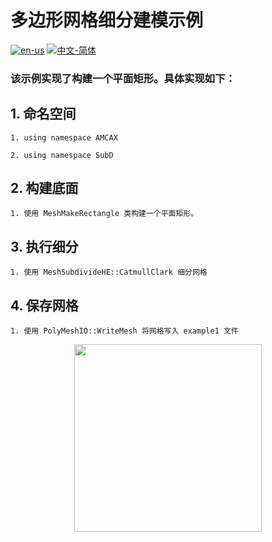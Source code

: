 # 多边形网格细分建模示例

[![en-us](https://img.shields.io/badge/en-us-yellow.svg)](./README.md) [![中文-简体](https://img.shields.io/badge/%E4%B8%AD%E6%96%87-%E7%AE%80%E4%BD%93-red.svg)](./README.zh_cn.md)

### 该示例实现了构建一个平面矩形。具体实现如下：


## 1. 命名空间

	1. using namespace AMCAX
	
	2. using namespace SubD

## 2. 构建底面

	1. 使用 MeshMakeRectangle 类构建一个平面矩形。

## 3. 执行细分

	1. 使用 MeshSubdivideHE::CatmullClark 细分网格


## 4. 保存网格

	1. 使用 PolyMeshIO::WriteMesh 将网格写入 example1 文件
	
<div align = center><img src="https://s2.loli.net/2024/09/30/KVaLAUYFdOE6sDx.png" width="300" height="300">
